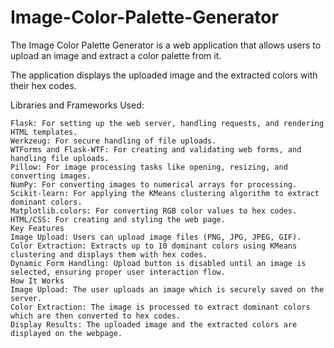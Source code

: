 # Image-Color-Palette-Generator
The Image Color Palette Generator is a web application that allows users to upload an image and extract a color palette from it.


The application displays the uploaded image and the extracted colors with their hex codes.

Libraries and Frameworks Used:


    Flask: For setting up the web server, handling requests, and rendering HTML templates.
    Werkzeug: For secure handling of file uploads.
    WTForms and Flask-WTF: For creating and validating web forms, and handling file uploads.
    Pillow: For image processing tasks like opening, resizing, and converting images.
    NumPy: For converting images to numerical arrays for processing.
    Scikit-learn: For applying the KMeans clustering algorithm to extract dominant colors.
    Matplotlib.colors: For converting RGB color values to hex codes.
    HTML/CSS: For creating and styling the web page.
    Key Features
    Image Upload: Users can upload image files (PNG, JPG, JPEG, GIF).
    Color Extraction: Extracts up to 10 dominant colors using KMeans clustering and displays them with hex codes.
    Dynamic Form Handling: Upload button is disabled until an image is selected, ensuring proper user interaction flow.
    How It Works
    Image Upload: The user uploads an image which is securely saved on the server.
    Color Extraction: The image is processed to extract dominant colors which are then converted to hex codes.
    Display Results: The uploaded image and the extracted colors are displayed on the webpage.
